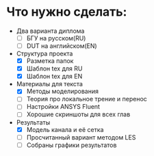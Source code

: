 # Что нужно сделать:

- Два варианта диплома
  - [ ] БГУ на русском(RU)
  - [ ] DUT на английском(EN)
- Структура проекта
  - [x] Разметка папок
  - [x] Шаблон tex для RU
  - [x] Шаблон tex для EN
- Материалы для текста
  - [x] Методы моделирования
  - [ ] Теория про локальное трение и перенос
  - [ ] Настройки ANSYS Fluent
  - [ ] Хорошие скриншоты для всех глав
- Результаты
  - [x] Модель канала и её сетка
  - [ ] Просчитанный вариант методом LES
  - [ ] Собраны графики результатов
